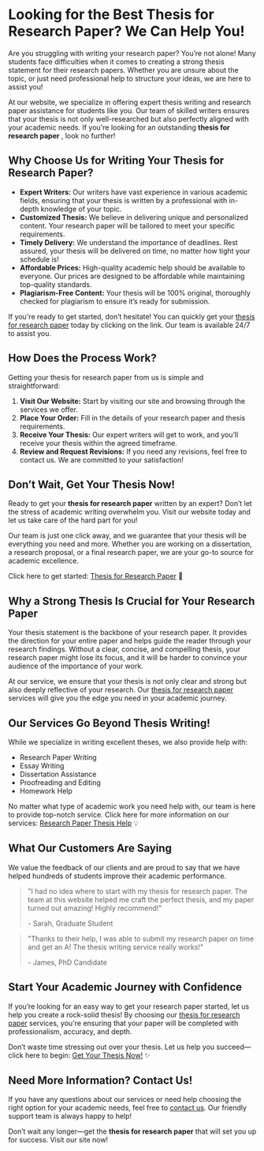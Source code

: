 # Looking for the Best Thesis for Research Paper? We Can Help You!

Are you struggling with writing your research paper? You’re not alone! Many students face difficulties when it comes to creating a strong thesis statement for their research papers. Whether you are unsure about the topic, or just need professional help to structure your ideas, we are here to assist you!

At our website, we specialize in offering expert thesis writing and research paper assistance for students like you. Our team of skilled writers ensures that your thesis is not only well-researched but also perfectly aligned with your academic needs. If you're looking for an outstanding **thesis for research paper** , look no further!

## Why Choose Us for Writing Your Thesis for Research Paper?

- **Expert Writers:** Our writers have vast experience in various academic fields, ensuring that your thesis is written by a professional with in-depth knowledge of your topic.
- **Customized Thesis:** We believe in delivering unique and personalized content. Your research paper will be tailored to meet your specific requirements.
- **Timely Delivery:** We understand the importance of deadlines. Rest assured, your thesis will be delivered on time, no matter how tight your schedule is!
- **Affordable Prices:** High-quality academic help should be available to everyone. Our prices are designed to be affordable while maintaining top-quality standards.
- **Plagiarism-Free Content:** Your thesis will be 100% original, thoroughly checked for plagiarism to ensure it’s ready for submission.

If you're ready to get started, don’t hesitate! You can quickly get your [thesis for research paper](https://tinyurl.com/topessay?keyword=thesis+for+research+paper) today by clicking on the link. Our team is available 24/7 to assist you.

## How Does the Process Work?

Getting your thesis for research paper from us is simple and straightforward:

1. **Visit Our Website:** Start by visiting our site and browsing through the services we offer.
2. **Place Your Order:** Fill in the details of your research paper and thesis requirements.
3. **Receive Your Thesis:** Our expert writers will get to work, and you’ll receive your thesis within the agreed timeframe.
4. **Review and Request Revisions:** If you need any revisions, feel free to contact us. We are committed to your satisfaction!

## Don’t Wait, Get Your Thesis Now!

Ready to get your **thesis for research paper** written by an expert? Don’t let the stress of academic writing overwhelm you. Visit our website today and let us take care of the hard part for you!

Our team is just one click away, and we guarantee that your thesis will be everything you need and more. Whether you are working on a dissertation, a research proposal, or a final research paper, we are your go-to source for academic excellence.

Click here to get started: [Thesis for Research Paper](https://tinyurl.com/topessay?keyword=thesis+for+research+paper) 🚀

## Why a Strong Thesis Is Crucial for Your Research Paper

Your thesis statement is the backbone of your research paper. It provides the direction for your entire paper and helps guide the reader through your research findings. Without a clear, concise, and compelling thesis, your research paper might lose its focus, and it will be harder to convince your audience of the importance of your work.

At our service, we ensure that your thesis is not only clear and strong but also deeply reflective of your research. Our [thesis for research paper](https://tinyurl.com/topessay?keyword=thesis+for+research+paper) services will give you the edge you need in your academic journey.

## Our Services Go Beyond Thesis Writing!

While we specialize in writing excellent theses, we also provide help with:

- Research Paper Writing
- Essay Writing
- Dissertation Assistance
- Proofreading and Editing
- Homework Help

No matter what type of academic work you need help with, our team is here to provide top-notch service. Click here for more information on our services: [Research Paper Thesis Help](https://tinyurl.com/topessay?keyword=thesis+for+research+paper) 💡

## What Our Customers Are Saying

We value the feedback of our clients and are proud to say that we have helped hundreds of students improve their academic performance.

> "I had no idea where to start with my thesis for research paper. The team at this website helped me craft the perfect thesis, and my paper turned out amazing! Highly recommend!"
> 
> <footer>- Sarah, Graduate Student</footer>

> "Thanks to their help, I was able to submit my research paper on time and get an A! The thesis writing service really works!"
> 
> <footer>- James, PhD Candidate</footer>

## Start Your Academic Journey with Confidence

If you’re looking for an easy way to get your research paper started, let us help you create a rock-solid thesis! By choosing our [thesis for research paper](https://tinyurl.com/topessay?keyword=thesis+for+research+paper) services, you're ensuring that your paper will be completed with professionalism, accuracy, and depth.

Don’t waste time stressing out over your thesis. Let us help you succeed—click here to begin: [Get Your Thesis Now!](https://tinyurl.com/topessay?keyword=thesis+for+research+paper) ✨

## Need More Information? Contact Us!

If you have any questions about our services or need help choosing the right option for your academic needs, feel free to [contact us](https://tinyurl.com/topessay?keyword=thesis+for+research+paper). Our friendly support team is always happy to help!

Don’t wait any longer—get the **thesis for research paper** that will set you up for success. Visit our site now!
